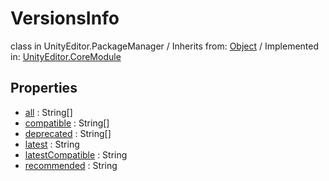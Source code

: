 # VersionsInfo
class in UnityEditor.PackageManager
 / Inherits from: <a href="https://docs.unity3d.com/6000.0/Documentation/ScriptReference/Object.html">Object</a> / Implemented in: <a href="https://docs.unity3d.com/6000.0/Documentation/ScriptReference/UnityEditor.CoreModule.html">UnityEditor.CoreModule</a>

## Properties
- <a href="https://docs.unity3d.com/6000.0/Documentation/ScriptReference/VersionsInfo-all.html">all</a> : String[]
- <a href="https://docs.unity3d.com/6000.0/Documentation/ScriptReference/VersionsInfo-compatible.html">compatible</a> : String[]
- <a href="https://docs.unity3d.com/6000.0/Documentation/ScriptReference/VersionsInfo-deprecated.html">deprecated</a> : String[]
- <a href="https://docs.unity3d.com/6000.0/Documentation/ScriptReference/VersionsInfo-latest.html">latest</a> : String
- <a href="https://docs.unity3d.com/6000.0/Documentation/ScriptReference/VersionsInfo-latestCompatible.html">latestCompatible</a> : String
- <a href="https://docs.unity3d.com/6000.0/Documentation/ScriptReference/VersionsInfo-recommended.html">recommended</a> : String

